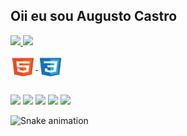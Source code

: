## Oii eu sou Augusto Castro
  <div>
  <a href="https://github.com/augustoacastro">
  <img height="180em" src="https://github-readme-stats.vercel.app/api?username=augustoacastro&show_icons=true&theme=chartreuse-dark&include_all_commits=true&count_private=true"/>
  <img height="180em" src="https://github-readme-stats.vercel.app/api/top-langs/?username=augustoacastro&layout=compact&langs_count=7&theme=chartreuse-dark"/>
  </div>
  
  <div style="display: inline_block"><br>
  
  <img align="center" alt="augusto-HTML" height="30" width="40" src="https://raw.githubusercontent.com/devicons/devicon/master/icons/html5/html5-original.svg">
  <img align="center" alt="augusto-CSS" height="30" width="40" src="https://raw.githubusercontent.com/devicons/devicon/master/icons/css3/css3-original.svg">
  
  </div>
  
##

  <div>  
    <a href="https://instagram.com/augustoacastro" target="_blank"><img src="https://img.shields.io/badge/-Instagram-%23E4405F?style=for-the-badge&logo=instagram&logoColor=white" target="_blank"></a>
    <a href="https://www.twitch.tv/augustocastroyt" target="_blank"><img src="https://img.shields.io/badge/Twitch-9146FF?style=for-the-badge&logo=twitch&logoColor=white"               target="_blank"></a>
    <a href="https://discord.gg/RE8qZRwf6U" target="_blank"><img src="https://img.shields.io/badge/Discord-7289DA?style=for-the-badge&logo=discord&logoColor=white" target="_blank"></a> 
    <a href="https://www.linkedin.com/in/rafaella-ballerini-45875016a" target="_blank"><img src="https://img.shields.io/badge/-LinkedIn-%230077B5?style=for-the-badge&logo=linkedin&logoColor=white" target="_blank"></a>
    <a href="https://www.linkedin.com/in/augustoacastro" target="_blank"><img src="https://img.shields.io/badge/Microsoft_Outlook-0078D4?style=for-the-badge&logo=microsoft-outlook&logoColor=white"></a>
    
  ![Snake animation](https://github.com/augustoacastro/dist/github-contribution-grid-snake.svg)
 
  </div>

